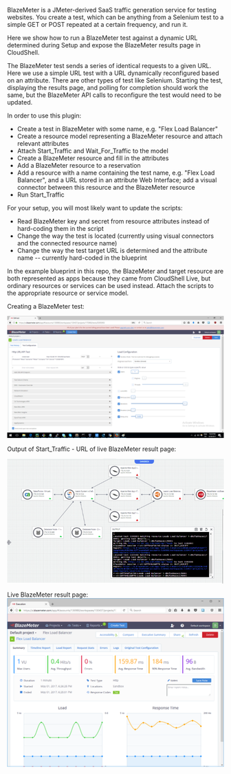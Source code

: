 BlazeMeter is a JMeter-derived SaaS traffic generation service for testing websites. 
You create a test, which can be anything from a Selenium test to a simple GET or POST 
repeated at a certain frequency, and run it. 

Here we show how to run a BlazeMeter test against a dynamic URL determined during 
Setup and expose the BlazeMeter results page in CloudShell. 

The BlazeMeter test sends a series of identical requests to a given URL. 
Here we use a simple URL test with a URL dynamically reconfigured based on an attribute. 
There are other types of test like Selenium. 
Starting the test, displaying the results page, and polling for completion should work the same, 
but the BlazeMeter API calls to reconfigure the test would need to be updated.

In order to use this plugin:
- Create a test in BlazeMeter with some name, e.g. "Flex Load Balancer" 
- Create a resource model representing a BlazeMeter resource and attach relevant attributes
- Attach Start_Traffic and Wait_For_Traffic to the model
- Create a BlazeMeter resource and fill in the attributes
- Add a BlazeMeter resource to a reservation
- Add a resource with a name containing the test name, e.g. "Flex Load Balancer", and a URL stored in an 
attribute Web Interface; add a visual connector between this resource and the BlazeMeter resource 
- Run Start_Traffic

For your setup, you will most likely want to update the scripts:
 - Read BlazeMeter key and secret from resource attributes instead of hard-coding them in the script
 - Change the way the test is located (currently using visual connectors and the connected resource name)
 - Change the way the test target URL is determined and the attribute name -- currently hard-coded in the blueprint
 
In the example blueprint in this repo, the BlazeMeter and target resource are both represented as apps because they
came from CloudShell Live, but ordinary resources or services can be used instead. Attach the scripts to the appropriate
resource or service model.


Creating a BlazeMeter test:

![](blazemeter%20leads.png)


Output of Start_Traffic - URL of live BlazeMeter result page:

![](blazemeter%20output%20url.png)

Live BlazeMeter result page:
![](blazemeter%20result.png)

